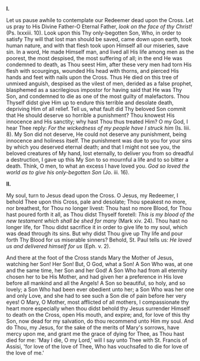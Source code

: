 
**I\.**

Let us pause awhile to contemplate our Redeemer dead upon the Cross. Let us pray to His Divine Father-O Eternal Father, *look on the face of thy Christ!* (Ps. lxxxiii. 10). Look upon this Thy only-begotten Son, Who, in order to satisfy Thy will that lost man should be saved, came down upon earth, took human nature, and with that flesh took upon Himself all our miseries, save sin. In a word, He made Himself man, and lived all His life among men as the poorest, the most despised, the most suffering of all; in the end He was condemned to death, as Thou seest Him, after these very men had torn His flesh with scourgings, wounded His head with thorns, and pierced His hands and feet with nails upon the Cross. Thus He died on this tree of unmixed anguish, despised as the vilest of men, derided as a false prophet, blasphemed as a sacrilegious impostor for having said that He was Thy Son, and condemned to die as one of the most guilty of malefactors. Thou Thyself didst give Him up to endure this terrible and desolate death, depriving Him of all relief. Tell us, what fault did Thy beloved Son commit that He should deserve so horrible a punishment? Thou knowest His innocence and His sanctity; why hast Thou thus treated Him? O my God, I hear Thee reply: *For the wickedness of my people have I struck him* (Is. liii. 8). My Son did not deserve, He could not deserve any punishment, being innocence and holiness itself. The punishment was due to you for your sins by which you deserved eternal death; and that I might not see you, the beloved creatures of My hand, lost eternally, to deliver you from so dreadful a destruction, I gave up this My Son to so mournful a life and to so bitter a death. Think, O men, to what an excess I have loved you. *God so loved the world as to give his only-begotten Son* (Jo. iii. 16).

**II\.**

My soul, turn to Jesus dead upon the Cross. O Jesus, my Redeemer, I behold Thee upon this Cross, pale and desolate; Thou speakest no more, nor breathest, for Thou no longer livest: Thou hast no more Blood, for Thou hast poured forth it all, as Thou didst Thyself foretell: *This is my blood of the new testament which shall be shed for many* (Mark xiv. 24). Thou hast no longer life, for Thou didst sacrifice it in order to give life to my soul, which was dead through its sins. But why didst Thou give up Thy life and pour forth Thy Blood for us miserable sinners? Behold, St. Paul tells us: *He loved us and delivered himself for us* (Eph. v. 2).

And there at the foot of the Cross stands Mary the Mother of Jesus, watching her Son! Her Son! But, O God, what a Son! A Son Who was, at one and the same time, her Son and her God! A Son Who had from all eternity chosen her to be His Mother, and had given her a preference in His love before all mankind and all the Angels! A Son so beautiful, so holy, and so lovely; a Son Who had been ever obedient unto her; a Son Who was her one and only Love, and she had to see such a Son die of pain before her very eyes! O Mary, O Mother, most afflicted of all mothers, I compassionate thy heart more especially when thou didst behold thy Jesus surrender Himself to death on the Cross, open His mouth, and expire; and, for love of this thy Son, now dead for my salvation, do thou recommend unto Him my soul. And do Thou, my Jesus, for the sake of the merits of Mary\'s sorrows, have mercy upon me, and grant me the grace of dying for Thee, as Thou hast died for me: \'May I die, O my Lord,\' will I say unto Thee with St. Francis of Assisi, \'for love of the love of Thee, Who has vouchsafed to die for love of the love of me.\'

